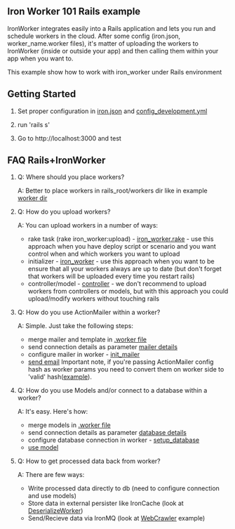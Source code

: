 ## Iron Worker 101 Rails example
IronWorker integrates easily into a Rails application and lets you run and schedule workers in the cloud. After some config (iron.json, worker_name.worker files), it's matter of uploading the workers to IronWorker (inside or outside your app) and then calling them within your app when you want to.

This example show how to work with iron_worker under Rails environment

## Getting Started

1. Set proper configuration in [iron.json](https://github.com/iron-io/iron_worker_rails_example/blob/master/iron.json) and [config_development.yml](https://github.com/iron-io/iron_worker_rails_example/blob/master/config_development.yml)

2. run 'rails s'

3. Go to http://localhost:3000 and test

## FAQ Rails+IronWorker
1.  Q: Where should you place workers?

    A: Better to place workers in rails_root/workers dir like in example [worker dir](https://github.com/iron-io/iron_worker_rails_example/tree/master/workers)

2.  Q: How do you upload workers?

    A: You can upload workers in a number of ways:
    *    rake task (rake iron_worker:upload) - [iron_worker.rake](https://github.com/iron-io/iron_worker_rails_example/blob/master/lib/tasks/iron_worker.rake) - use this approach when you have deploy script or scenario and you want control when and which workers you want to upload
    *    initializer - [iron_worker](https://github.com/iron-io/iron_worker_rails_example/blob/master/config/initializers/iron_worker.rb#L4) - use this approach when you want to be ensure that all your workers always are up to date (but don't forget that workers will be uploaded every time you restart rails)
    *    controller/model - [controller](https://github.com/iron-io/iron_worker_rails_example/blob/master/app/controllers/codes_controller.rb#L8) - we don't recommend to upload workers from controllers or models, but with this approach you could upload/modify workers without touching rails

3.  Q: How do you use ActionMailer within a worker?

    A: Simple. Just take the following steps:
    *    merge mailer and template in [.worker file](https://github.com/iron-io/iron_worker_rails_example/blob/master/workers/simple_mailer_worker.worker)
    *    send connection details as parameter [mailer details](https://github.com/iron-io/iron_worker_rails_example/blob/master/app/controllers/custom_examples_controller.rb#L6)
    *    configure mailer in worker - [init_mailer](https://github.com/iron-io/iron_worker_rails_example/blob/master/workers/simple_mailer_worker.rb#L7)
    *    [send email](https://github.com/iron-io/iron_worker_rails_example/blob/master/workers/simple_mailer_worker.rb#L29)
Important note, if you're passing ActionMailer config hash as worker params you need to convert them on worker side to 'valid' hash([example](https://github.com/iron-io/iron_worker_rails_example/blob/master/workers/simple_mailer_worker.rb#L9)).

4.  Q: How do you use Models and/or connect to a database within a worker?

    A: It's easy. Here's how:
    *    merge models in [.worker file](https://github.com/iron-io/iron_worker_rails_example/blob/master/workers/simple_mailer_worker.worker)
    *    send connection details as parameter [database details](https://github.com/iron-io/iron_worker_rails_example/blob/master/app/controllers/custom_examples_controller.rb#L6)
    *    configure database connection in worker - [setup_database](https://github.com/iron-io/iron_worker_rails_example/blob/master/workers/simple_mailer_worker.rb#L16)
    *    [use model](https://github.com/iron-io/iron_worker_rails_example/blob/master/workers/simple_mailer_worker.rb#L29)

5.  Q: How to get processed data back from worker?

    A: There are few ways:
    *    Write processed data directly to db (need to configure connection and use models)
    *    Store data in external persister like IronCache (look at [DeserializeWorker](https://github.com/iron-io/iron_worker_rails_example/blob/master/workers/deserialize_worker.rb))
    *    Send/Recieve data via IronMQ (look at [WebCrawler](https://github.com/iron-io/iron_worker_examples/tree/master/ruby_ng/web_crawler_nokogiri) example)
